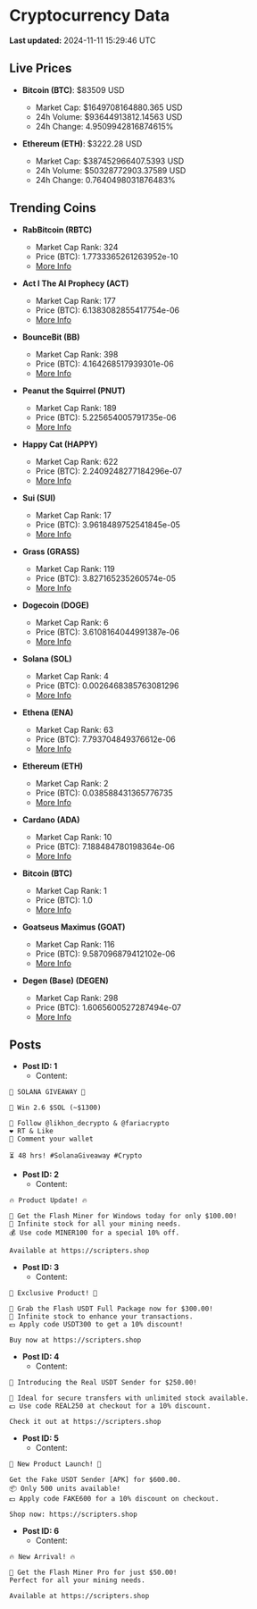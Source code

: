 # Cryptocurrency Data

**Last updated:** 2024-11-11 15:29:46 UTC

## Live Prices
- **Bitcoin (BTC)**: $83509 USD
  - Market Cap: $1649708164880.365 USD
  - 24h Volume: $93644913812.14563 USD
  - 24h Change: 4.9509942816874615%

- **Ethereum (ETH)**: $3222.28 USD
  - Market Cap: $387452966407.5393 USD
  - 24h Volume: $50328772903.37589 USD
  - 24h Change: 0.7640498031876483%

## Trending Coins
- **RabBitcoin (RBTC)**
  - Market Cap Rank: 324
  - Price (BTC): 1.7733365261263952e-10
  - [More Info](https://www.coingecko.com/en/coins/rabbitcoin)

- **Act I The AI Prophecy (ACT)**
  - Market Cap Rank: 177
  - Price (BTC): 6.1383082855417754e-06
  - [More Info](https://www.coingecko.com/en/coins/act-i-the-ai-prophecy)

- **BounceBit (BB)**
  - Market Cap Rank: 398
  - Price (BTC): 4.164268517939301e-06
  - [More Info](https://www.coingecko.com/en/coins/bouncebit)

- **Peanut the Squirrel (PNUT)**
  - Market Cap Rank: 189
  - Price (BTC): 5.225654005791735e-06
  - [More Info](https://www.coingecko.com/en/coins/peanut-the-squirrel)

- **Happy Cat (HAPPY)**
  - Market Cap Rank: 622
  - Price (BTC): 2.2409248277184296e-07
  - [More Info](https://www.coingecko.com/en/coins/happycat)

- **Sui (SUI)**
  - Market Cap Rank: 17
  - Price (BTC): 3.9618489752541845e-05
  - [More Info](https://www.coingecko.com/en/coins/sui)

- **Grass (GRASS)**
  - Market Cap Rank: 119
  - Price (BTC): 3.827165235260574e-05
  - [More Info](https://www.coingecko.com/en/coins/grass)

- **Dogecoin (DOGE)**
  - Market Cap Rank: 6
  - Price (BTC): 3.6108164044991387e-06
  - [More Info](https://www.coingecko.com/en/coins/dogecoin)

- **Solana (SOL)**
  - Market Cap Rank: 4
  - Price (BTC): 0.0026468385763081296
  - [More Info](https://www.coingecko.com/en/coins/solana)

- **Ethena (ENA)**
  - Market Cap Rank: 63
  - Price (BTC): 7.793704849376612e-06
  - [More Info](https://www.coingecko.com/en/coins/ethena)

- **Ethereum (ETH)**
  - Market Cap Rank: 2
  - Price (BTC): 0.038588431365776735
  - [More Info](https://www.coingecko.com/en/coins/ethereum)

- **Cardano (ADA)**
  - Market Cap Rank: 10
  - Price (BTC): 7.188484780198364e-06
  - [More Info](https://www.coingecko.com/en/coins/cardano)

- **Bitcoin (BTC)**
  - Market Cap Rank: 1
  - Price (BTC): 1.0
  - [More Info](https://www.coingecko.com/en/coins/bitcoin)

- **Goatseus Maximus (GOAT)**
  - Market Cap Rank: 116
  - Price (BTC): 9.587096879412102e-06
  - [More Info](https://www.coingecko.com/en/coins/goatseus-maximus)

- **Degen (Base) (DEGEN)**
  - Market Cap Rank: 298
  - Price (BTC): 1.6065600527287494e-07
  - [More Info](https://www.coingecko.com/en/coins/degen-base)

## Posts
- **Post ID: 1**
  - Content:
```
🚀 SOLANA GIVEAWAY 🚀

🎁 Win 2.6 $SOL (~$1300)

🤝 Follow @likhon_decrypto & @fariacrypto
❤️ RT & Like
💬 Comment your wallet

⏳ 48 hrs! #SolanaGiveaway #Crypto
```

- **Post ID: 2**
  - Content:
```
🔥 Product Update! 🔥

🚀 Get the Flash Miner for Windows today for only $100.00!
🔋 Infinite stock for all your mining needs.
💰 Use code MINER100 for a special 10% off.

Available at https://scripters.shop
```

- **Post ID: 3**
  - Content:
```
🎁 Exclusive Product! 🎁

💸 Grab the Flash USDT Full Package now for $300.00!
🎉 Infinite stock to enhance your transactions.
💵 Apply code USDT300 to get a 10% discount!

Buy now at https://scripters.shop
```

- **Post ID: 4**
  - Content:
```
💎 Introducing the Real USDT Sender for $250.00!

💼 Ideal for secure transfers with unlimited stock available.
💵 Use code REAL250 at checkout for a 10% discount.

Check it out at https://scripters.shop
```

- **Post ID: 5**
  - Content:
```
🚀 New Product Launch! 🚀

Get the Fake USDT Sender [APK] for $600.00.
📦 Only 500 units available!
💵 Apply code FAKE600 for a 10% discount on checkout.

Shop now: https://scripters.shop
```

- **Post ID: 6**
  - Content:
```
🔥 New Arrival! 🔥

💸 Get the Flash Miner Pro for just $50.00!
Perfect for all your mining needs.

Available at https://scripters.shop
```


